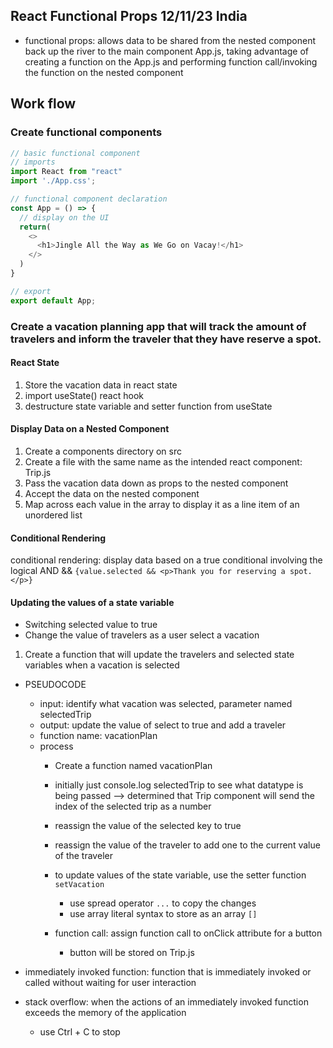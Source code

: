 ## React Functional Props 12/11/23 India

- functional props: allows data to be shared from the nested component back up the river to the main component App.js, taking advantage of creating a function on the App.js and performing function call/invoking the function on the nested component

## Work flow
### Create functional components
```js
// basic functional component
// imports
import React from "react"
import './App.css';

// functional component declaration
const App = () => {
  // display on the UI
  return(
    <>
      <h1>Jingle All the Way as We Go on Vacay!</h1>
    </>
  )
}

// export
export default App;
```

### Create a vacation planning app that will track the amount of travelers and inform the traveler that they have reserve a spot.
#### React State
1. Store the vacation data in react state
2. import useState() react hook
3. destructure state variable and setter function from useState

#### Display Data on a Nested Component
1. Create a components directory on src
2. Create a file with the same name as the intended react component: Trip.js
3. Pass the vacation data down as props to the nested component
4. Accept the data on the nested component
5. Map across each value in the array to display it as a line item of an unordered list

#### Conditional Rendering
conditional rendering: display data based on a true conditional involving the logical AND &&
`{value.selected && <p>Thank you for reserving a spot.</p>}`

#### Updating the values of a state variable
- Switching selected value to true
- Change the value of travelers as a user select a vacation

1. Create a function that will update the travelers and selected state variables when a vacation is selected
- PSEUDOCODE
  - input: identify what vacation was selected, parameter named selectedTrip
  - output: update the value of select to true and add a traveler
  - function name: vacationPlan
  - process
    - Create a function named vacationPlan
    - initially just console.log selectedTrip to see what datatype is being passed --> determined that Trip component will send the index of the selected trip as a number
    - reassign the value of the selected key to true
    - reassign the value of the traveler to add one to the current value of the traveler
    - to update values of the state variable, use the setter function `setVacation`
      - use spread operator `...` to copy the changes 
      - use array literal syntax to store as an array `[]`
      
    - function call: assign function call to onClick attribute for a button
      - button will be stored on Trip.js

- immediately invoked function: function that is immediately invoked or called without waiting for user interaction
- stack overflow: when the actions of an immediately invoked function exceeds the memory of the application 
  - use Ctrl + C to stop

